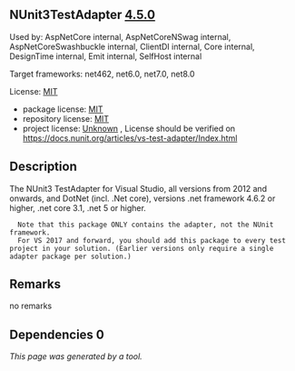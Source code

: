 NUnit3TestAdapter [4.5.0](https://www.nuget.org/packages/NUnit3TestAdapter/4.5.0)
--------------------

Used by: AspNetCore internal, AspNetCoreNSwag internal, AspNetCoreSwashbuckle internal, ClientDI internal, Core internal, DesignTime internal, Emit internal, SelfHost internal

Target frameworks: net462, net6.0, net7.0, net8.0

License: [MIT](../../../../licenses/mit) 

- package license: [MIT](https://licenses.nuget.org/MIT) 
- repository license: [MIT](https://github.com/nunit/nunit3-vs-adapter) 
- project license: [Unknown](https://docs.nunit.org/articles/vs-test-adapter/Index.html) , License should be verified on https://docs.nunit.org/articles/vs-test-adapter/Index.html

Description
-----------
The NUnit3 TestAdapter for Visual Studio, all versions from 2012 and onwards, and DotNet (incl. .Net core), versions .net framework 4.6.2 or higher, .net core 3.1, .net 5 or higher.

      Note that this package ONLY contains the adapter, not the NUnit framework.
      For VS 2017 and forward, you should add this package to every test project in your solution. (Earlier versions only require a single adapter package per solution.)

Remarks
-----------
no remarks


Dependencies 0
-----------


*This page was generated by a tool.*